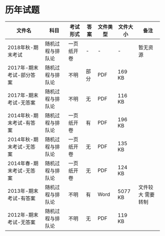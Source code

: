 # 历年试题

文件名|科目|考试形式|答案|文件类型|文件大小|备注
---|---|---|---|---|---|---
2018年秋-期末考试|随机过程与排队论|一页纸开卷|-|-|-|暂无资源
2017年-期末考试-部分答案|随机过程与排队论|不明|部分|PDF|169 KB
2017年-期末考试-无答案|随机过程与排队论|不明|无|PDF|116 KB
2014年秋-期末考试-有答案|随机过程与排队论|一页纸开卷|有|PDF|196 KB
2014年秋-期末考试-无答案|随机过程与排队论|一页纸开卷|无|PDF|135 KB
2014年春-期末考试-无答案|随机过程与排队论|一页纸开卷|无|PDF|124 KB
2013年-期末考试-有答案|随机过程与排队论|不明|有|Word|5077 KB|文件较大 需要转制
2012年-期末考试-无答案|随机过程与排队论|不明|无|PDF|119 KB
